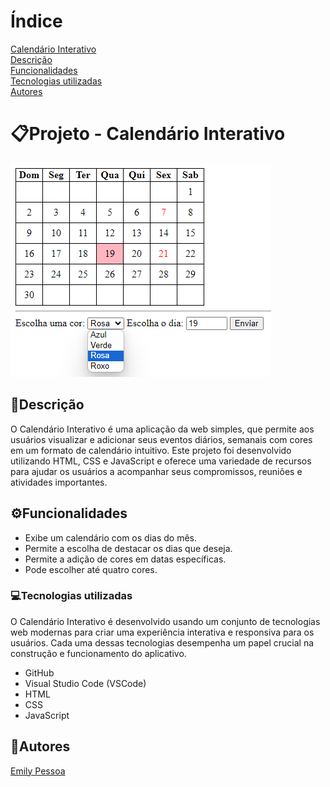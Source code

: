 # Índice
[Calendário Interativo](https://github.com/emilypessoa/calendario#projeto---portif%C3%B3lio-para-escrita-do-readme)  
[Descrição](#descri%C3%A7%C3%A3o)  
[Funcionalidades](https://github.com/emilypessoa/calendario#%EF%B8%8Ffuncionalidades)  
[Tecnologias utilizadas](https://github.com/emilypessoa/calendario#tecnologias-utilizadas)  
[Autores](https://github.com/emilypessoa/calendario#autores)  

# 📋Projeto - Calendário Interativo
![image](img/Captura%20de%20tela%202023-09-12%20072629.png)

## 📄Descrição 
O Calendário Interativo é uma aplicação da web simples, que permite aos usuários visualizar e adicionar seus eventos diários, semanais com cores em um formato de calendário intuitivo. Este projeto foi desenvolvido utilizando HTML, CSS e JavaScript e oferece uma variedade de recursos para ajudar os usuários a acompanhar seus compromissos, reuniões e atividades importantes.

## ⚙️Funcionalidades
* Exibe um calendário com os dias do mês.
* Permite a escolha de destacar os dias que deseja.
* Permite a adição de cores em datas específicas.
* Pode escolher até quatro cores.


### 💻Tecnologias utilizadas
O Calendário Interativo é desenvolvido usando um conjunto de tecnologias web modernas para criar uma experiência interativa e responsiva para os usuários. Cada uma dessas tecnologias desempenha um papel crucial na construção e funcionamento do aplicativo.

* GitHub
* Visual Studio Code (VSCode)
* HTML
* CSS
* JavaScript

## 👥Autores
[Emily Pessoa](https://github.com/emilypessoa)